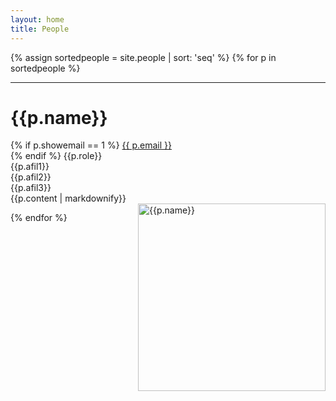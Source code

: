 ```yaml
---
layout: home
title: People
---
```


{% assign sortedpeople = site.people | sort: 'seq' %}
{% for p in sortedpeople %}
<hr>
<div class="row">
<div class="people">
<h1>{{p.name}}</h1>
{% if p.showemail == 1 %}
<a class="u-email" href="mailto:{{ p.email }}">{{ p.email }}</a><br>
{% endif %}
{{p.role}}<br>
{{p.afil1}} <br>
{{p.afil2}} <br>
{{p.afil3}} 
</div>
<div class="people">
{{p.content | markdownify}}
<br>
</div>
<div class="people">
<img src="{{site.baseurl}}/files/images/{{p.pic}}" alt="{{p.name}}" width="300pt" style="float: right;" >
</div>
</div>

{% endfor %}

